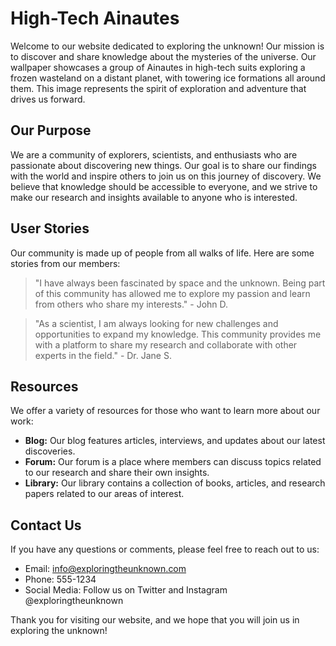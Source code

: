 <!--font:Lato-->

# High-Tech Ainautes

Welcome to our website dedicated to exploring the unknown! Our mission is to discover and share knowledge about the mysteries of the universe. Our wallpaper showcases a group of Ainautes in high-tech suits exploring a frozen wasteland on a distant planet, with towering ice formations all around them. This image represents the spirit of exploration and adventure that drives us forward.

## Our Purpose

We are a community of explorers, scientists, and enthusiasts who are passionate about discovering new things. Our goal is to share our findings with the world and inspire others to join us on this journey of discovery. We believe that knowledge should be accessible to everyone, and we strive to make our research and insights available to anyone who is interested.

## User Stories

Our community is made up of people from all walks of life. Here are some stories from our members:

> "I have always been fascinated by space and the unknown. Being part of this community has allowed me to explore my passion and learn from others who share my interests." - John D.

> "As a scientist, I am always looking for new challenges and opportunities to expand my knowledge. This community provides me with a platform to share my research and collaborate with other experts in the field." - Dr. Jane S.

## Resources

We offer a variety of resources for those who want to learn more about our work:

- **Blog:** Our blog features articles, interviews, and updates about our latest discoveries.
- **Forum:** Our forum is a place where members can discuss topics related to our research and share their own insights.
- **Library:** Our library contains a collection of books, articles, and research papers related to our areas of interest.

## Contact Us

If you have any questions or comments, please feel free to reach out to us:

- Email: info@exploringtheunknown.com
- Phone: 555-1234
- Social Media: Follow us on Twitter and Instagram @exploringtheunknown

Thank you for visiting our website, and we hope that you will join us in exploring the unknown!

<!--

Write me content for website with wallpaper which alt text is:

"A group of Ainautes in high-tech suits exploring a frozen wasteland on a distant planet, with towering ice formations all around them."

The name/title of the page should not be 1:1 copy of the alt text but rather a real content of the website which is using this wallpaper.

- Use markdown format 
- Start with heading
- Heading should be short and concise
- The content should look like a real website 
- The website should not be about the wallpaper, wallpaper is just a related background
- Heading should be contain work "wallpaper" or "background"
- Include real sections like references, contact, user stories, etc. use things relevant to the page purpose.
- Feel free to use structure like headings, bullets, numbering, blockquotes, paragraphs, horizontal lines, etc.
- You can use formatting like bold or _italic_
- You can include UTF-8 emojis
- Links should be only #hash anchors (and you can refer to the document itself)
- Do not include images


---


# Exploring the Unknown: Ainautes in High-Tech Suits

Welcome to our website dedicated to exploring the unknown! Our mission is to discover and share knowledge about the mysteries of the universe. Our wallpaper showcases a group of Ainautes in high-tech suits exploring a frozen wasteland on a distant planet, with towering ice formations all around them. This image represents the spirit of exploration and adventure that drives us forward.

## Our Purpose

We are a community of explorers, scientists, and enthusiasts who are passionate about discovering new things. Our goal is to share our findings with the world and inspire others to join us on this journey of discovery. We believe that knowledge should be accessible to everyone, and we strive to make our research and insights available to anyone who is interested.

## User Stories

Our community is made up of people from all walks of life. Here are some stories from our members:

> "I have always been fascinated by space and the unknown. Being part of this community has allowed me to explore my passion and learn from others who share my interests." - John D.

> "As a scientist, I am always looking for new challenges and opportunities to expand my knowledge. This community provides me with a platform to share my research and collaborate with other experts in the field." - Dr. Jane S.

## Resources

We offer a variety of resources for those who want to learn more about our work:

- **Blog:** Our blog features articles, interviews, and updates about our latest discoveries.
- **Forum:** Our forum is a place where members can discuss topics related to our research and share their own insights.
- **Library:** Our library contains a collection of books, articles, and research papers related to our areas of interest.

## Contact Us

If you have any questions or comments, please feel free to reach out to us:

- Email: info@exploringtheunknown.com
- Phone: 555-1234
- Social Media: Follow us on Twitter and Instagram @exploringtheunknown

Thank you for visiting our website, and we hope that you will join us in exploring the unknown!

-->
